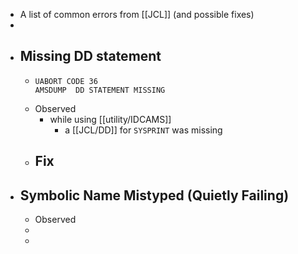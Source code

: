 - A list of common errors from [[JCL]] (and possible fixes)
-
- ## Missing DD statement
	- ```
	  UABORT CODE 36
	  AMSDUMP  DD STATEMENT MISSING
	  ```
	- Observed
		- while using [[utility/IDCAMS]]
			- a [[JCL/DD]] for `SYSPRINT` was missing
	- Fix
		-
- ## Symbolic Name Mistyped (Quietly Failing)
	- Observed
	-
	-